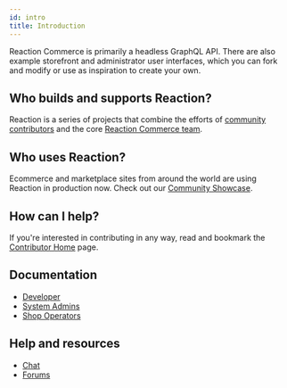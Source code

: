```yaml
---
id: intro
title: Introduction
---
```


Reaction Commerce is primarily a headless GraphQL API. There are also example storefront and administrator user interfaces, which you can fork and modify or use as inspiration to create your own.

## Who builds and supports Reaction?

Reaction is a series of projects that combine the efforts of [community contributors](https://github.com/reactioncommerce/reaction/graphs/contributors) and the core [Reaction Commerce team](https://github.com/orgs/reactioncommerce/people).

## Who uses Reaction?

Ecommerce and marketplace sites from around the world are using Reaction in production now. Check out our [Community Showcase](community-showcase).

## How can I help?

If you're interested in contributing in any way, read and bookmark the [Contributor Home](./contributing-to-reaction) page.

## Documentation

- [Developer](getting-started-developing-with-reaction)
- [System Admins](deploying)
- [Shop Operators](dashboard)

## Help and resources

- <a href="http://gitter.im/reactioncommerce/" target="_blank">Chat</a>
- <a href="https://forums.reactioncommerce.com/" target="_blank">Forums</a>
